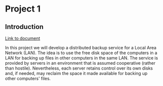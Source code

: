 # Project 1

## Introduction

[Link to document](https://web.fe.up.pt/~pfs/aulas/sd2020/projs/proj1/proj1.html)

In this project we will develop a distributed backup service for a Local Area Network (LAN). The idea is to use the free disk space of the computers in a LAN for backing up files in other computers in the same LAN. The service is provided by servers in an environment that is assumed cooperative (rather than hostile). Nevertheless, each server retains control over its own disks and, if needed, may reclaim the space it made available for backing up other computers' files.
